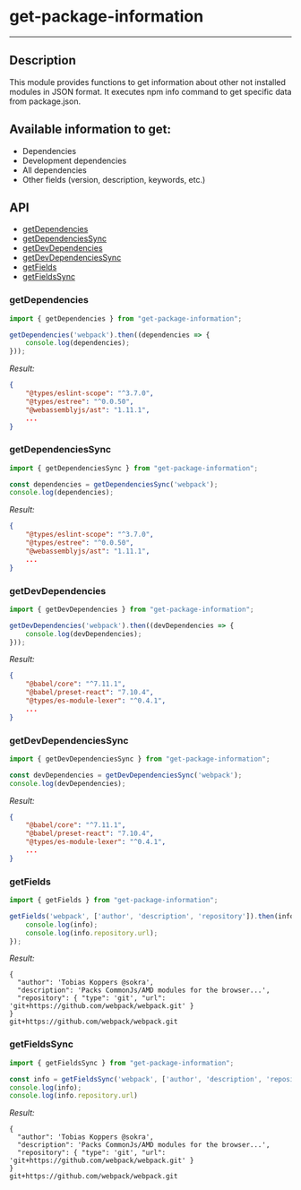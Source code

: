 # get-package-information

-----

## Description

This module provides functions to get information
about other not installed modules in JSON format. It executes npm
info command to get specific data from package.json.

## Available information to get:

- Dependencies
- Development dependencies
- All dependencies
- Other fields (version, description, keywords, etc.)

## API

- [getDependencies](#getdependencies)
- [getDependenciesSync](#getdependenciessync)
- [getDevDependencies](#getdevdependencies)
- [getDevDependenciesSync](#getdevdependenciessync)
- [getFields](#getfields)
- [getFieldsSync](#getfieldssync)

### getDependencies
```javascript
import { getDependencies } from "get-package-information";

getDependencies('webpack').then((dependencies => {
    console.log(dependencies);
})); 
```
_Result:_
```json
{
    "@types/eslint-scope": "^3.7.0",
    "@types/estree": "^0.0.50",
    "@webassemblyjs/ast": "1.11.1",
    ...
}
```

### getDependenciesSync
```javascript
import { getDependenciesSync } from "get-package-information";

const dependencies = getDependenciesSync('webpack'); 
console.log(dependencies);
```
_Result:_
```json
{
    "@types/eslint-scope": "^3.7.0",
    "@types/estree": "^0.0.50",
    "@webassemblyjs/ast": "1.11.1",
    ...
}
```

### getDevDependencies
```javascript
import { getDevDependencies } from "get-package-information";

getDevDependencies('webpack').then((devDependencies => {
    console.log(devDependencies);
})); 
```
_Result:_
```json
{
    "@babel/core": "^7.11.1",
    "@babel/preset-react": "7.10.4",
    "@types/es-module-lexer": "^0.4.1",
    ...
}
```

### getDevDependenciesSync
```javascript
import { getDevDependenciesSync } from "get-package-information";

const devDependencies = getDevDependenciesSync('webpack');
console.log(devDependencies);
```
_Result:_
```json
{
    "@babel/core": "^7.11.1",
    "@babel/preset-react": "7.10.4",
    "@types/es-module-lexer": "^0.4.1",
    ...
}
```

### getFields
```javascript
import { getFields } from "get-package-information";

getFields('webpack', ['author', 'description', 'repository']).then(info => {
    console.log(info);
    console.log(info.repository.url);
});
```
_Result:_
```json5
{
  "author": 'Tobias Koppers @sokra',
  "description": 'Packs CommonJs/AMD modules for the browser...',
  "repository": { "type": 'git', "url": 'git+https://github.com/webpack/webpack.git' }
}
git+https://github.com/webpack/webpack.git
```

### getFieldsSync
```javascript
import { getFieldsSync } from "get-package-information";

const info = getFieldsSync('webpack', ['author', 'description', 'repository']);
console.log(info);
console.log(info.repository.url)
```
_Result:_
```json5
{
  "author": 'Tobias Koppers @sokra',
  "description": 'Packs CommonJs/AMD modules for the browser...',
  "repository": { "type": 'git', "url": 'git+https://github.com/webpack/webpack.git' }
}
git+https://github.com/webpack/webpack.git
```

